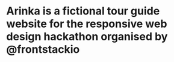 # Arinka is a fictional tour guide website for the responsive web design hackathon organised by @frontstackio
